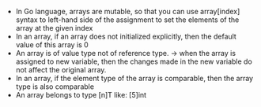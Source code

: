 - In Go language, arrays are mutable, so that you can use array[index] syntax to left-hand side of the assignment to set the elements of the array at the given index
- In an array, if an array does not initialized explicitly, then the default value of this array is 0
- An array is of value type not of reference type. -> when the array is assigned to new variable, then the changes made in the new variable do not affect the original array.
- In an array, if the element type of the array is comparable, then the array type is also comparable
- An array belongs to type [n]T like: [5]int
